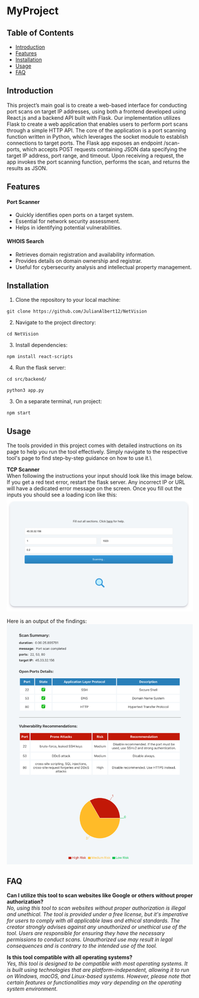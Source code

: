 # MyProject

## Table of Contents

- [Introduction](#introduction)
- [Features](#features)
- [Installation](#installation)
- [Usage](#usage)
- [FAQ](#faq)

## Introduction

This project’s main goal is to create a web-based interface for conducting port scans on target IP addresses, using both a frontend developed using React.js and a backend API built with Flask. Our implementation utilizes Flask to create a web application that enables users to perform port scans through a simple HTTP API. The core of the application is a port scanning function written in Python, which leverages the socket module to establish connections to target ports. The Flask app exposes an endpoint /scan-ports, which accepts POST requests containing JSON data specifying the target IP address, port range, and timeout. Upon receiving a request, the app invokes the port scanning function, performs the scan, and returns the results as JSON.

## Features

#### Port Scanner
- Quickly identifies open ports on a target system.
- Essential for network security assessment.
- Helps in identifying potential vulnerabilities.

#### WHOIS Search
- Retrieves domain registration and availability information.
- Provides details on domain ownership and registrar.
- Useful for cybersecurity analysis and intellectual property management.

## Installation
1. Clone the repository to your local machine:
```
git clone https://github.com/JulianAlbert12/NetVision
```
2. Navigate to the project directory:
```
cd NetVision
```
3. Install dependencies:
```
npm install react-scripts
```
4. Run the flask server:
```
cd src/backend/
```
```
python3 app.py
```
3. On a separate terminal, run project:
```
npm start
```

## Usage
The tools provided in this project comes with detailed instructions on its page to help you run the tool effectively. Simply navigate to the respective tool's page to find step-by-step guidance on how to use it.\

**TCP Scanner**\
When following the instructions your input should look like this image below. If you get a red text error, restart the flask server. Any incorrect IP or URL will have a dedicated error message on the screen.
Once you fill out the inputs you should see a loading icon like this:
![Screenshot](https://github.com/JulianAlbert12/NetVision/blob/main/src/images/TCPinputSS.png)

Here is an output of the findings:\
![Screenshot](https://github.com/JulianAlbert12/NetVision/blob/main/src/images/TCPoutput.png)

## FAQ 
**Can I utilize this tool to scan websites like Google or others without proper authorization?**\
_No, using this tool to scan websites without proper authorization is illegal and unethical. The tool is provided under a free license, but it's imperative for users to comply with all applicable laws and ethical standards. The creator strongly advises against any unauthorized or unethical use of the tool. Users are responsible for ensuring they have the necessary permissions to conduct scans. Unauthorized use may result in legal consequences and is contrary to the intended use of the tool._

**Is this tool compatible with all operating systems?**\
_Yes, this tool is designed to be compatible with most operating systems. It is built using technologies that are platform-independent, allowing it to run on Windows, macOS, and Linux-based systems. However, please note that certain features or functionalities may vary depending on the operating system environment._


